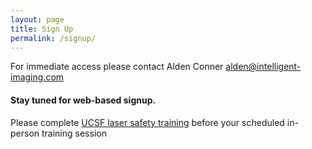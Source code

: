 ```yaml
---
layout: page
title: Sign Up
permalink: /signup/
---
```


For immediate access please contact Alden Conner <alden@intelligent-imaging.com>

#### Stay tuned for web-based signup.

Please complete [UCSF laser safety training](https://learningcenter.ucsfmedicalcenter.org/?activity=204428) before your scheduled in-person training session
